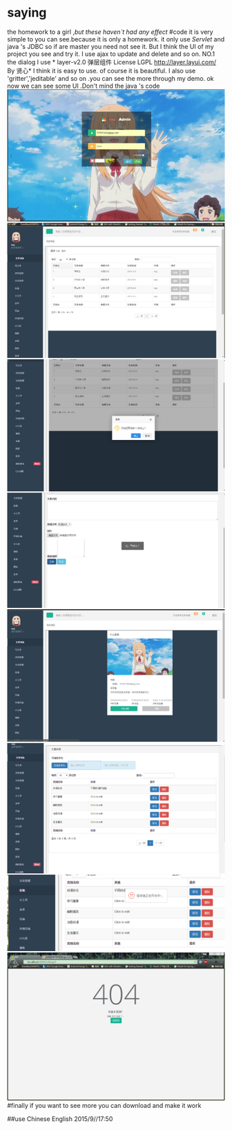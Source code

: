 # saying 
the homework to a girl ,*but these haven`t had any effect*
#code
it is very simple to you can see.because it is only a homework.
it only use *Servlet* and java 's JDBC so if are master you need not see it.
But I think the UI of my project you see and try it. I use ajax to update and delete and so on.
NO.1 the dialog I use * layer-v2.0 弹层组件 License LGPL  http://layer.layui.com/ By 贤心*
I think it is easy to use. of course it is beautiful.
I also use 'gritter','jeditable' and so on .you can see the more  through  my demo.
ok now we can see some UI .Don't mind the java 's code
![image](https://github.com/BigDuck/LBlog/blob/master/Screenshot/1.png)
![image](https://github.com/BigDuck/LBlog/blob/master/Screenshot/2.png)
![image](https://github.com/BigDuck/LBlog/blob/master/Screenshot/3.png)
![image](https://github.com/BigDuck/LBlog/blob/master/Screenshot/4.png)
![image](https://github.com/BigDuck/LBlog/blob/master/Screenshot/5.png)
![image](https://github.com/BigDuck/LBlog/blob/master/Screenshot/6.png)
![image](https://github.com/BigDuck/LBlog/blob/master/Screenshot/8.png)
![image](https://github.com/BigDuck/LBlog/blob/master/Screenshot/9.png)
#finally
if you want to see more you can download and make it work

##use Chinese English 2015/9//17:50

